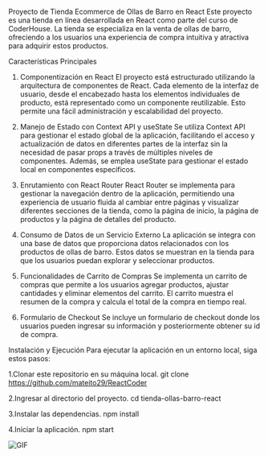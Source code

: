 Proyecto de Tienda Ecommerce de Ollas de Barro en React
Este proyecto es una tienda en línea desarrollada en React como parte del curso de CoderHouse. La tienda se especializa en la venta de ollas de barro, ofreciendo a los usuarios una experiencia de compra intuitiva y atractiva para adquirir estos productos.

Características Principales
1. Componentización en React
El proyecto está estructurado utilizando la arquitectura de componentes de React. Cada elemento de la interfaz de usuario, desde el encabezado hasta los elementos individuales de producto, está representado como un componente reutilizable. Esto permite una fácil administración y escalabilidad del proyecto.

2. Manejo de Estado con Context API y useState
Se utiliza Context API para gestionar el estado global de la aplicación, facilitando el acceso y actualización de datos en diferentes partes de la interfaz sin la necesidad de pasar props a través de múltiples niveles de componentes. Además, se emplea useState para gestionar el estado local en componentes específicos.

3. Enrutamiento con React Router
React Router se implementa para gestionar la navegación dentro de la aplicación, permitiendo una experiencia de usuario fluida al cambiar entre páginas y visualizar diferentes secciones de la tienda, como la página de inicio, la página de productos y la página de detalles del producto.


4. Consumo de Datos de un Servicio Externo
La aplicación se integra con una base de datos que proporciona datos relacionados con los productos de ollas de barro. Estos datos se muestran en la tienda para que los usuarios puedan explorar y seleccionar productos.

5. Funcionalidades de Carrito de Compras
Se implementa un carrito de compras que permite a los usuarios agregar productos, ajustar cantidades y eliminar elementos del carrito. El carrito muestra el resumen de la compra y calcula el total de la compra en tiempo real.

6. Formulario de Checkout
Se incluye un formulario de checkout donde los usuarios pueden ingresar su información y posteriormente obtener su id de compra.

Instalación y Ejecución
Para ejecutar la aplicación en un entorno local, siga estos pasos:

1.Clonar este repositorio en su máquina local.
git clone https://github.com/mateito29/ReactCoder

2.Ingresar al directorio del proyecto.
cd tienda-ollas-barro-react

3.Instalar las dependencias.
npm install

4.Iniciar la aplicación.
npm start

![GIF](src/img/navegacion.gif)
